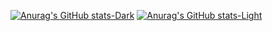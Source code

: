 [![Anurag's GitHub stats-Dark](https://github-readme-stats.vercel.app/api?username=mayevskaya&show_icons=true&theme=nightowl)](https://github.com/anuraghazra/github-readme-stats#gh-dark-mode-only)
[![Anurag's GitHub stats-Light](https://github-readme-stats.vercel.app/api?username=mayevskaya&show_icons=true&theme=swift)](https://github.com/anuraghazra/github-readme-stats#gh-light-mode-only)
